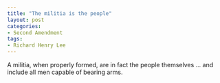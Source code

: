 ```yaml
---
title: "The militia is the people"
layout: post
categories:
- Second Amendment
tags:
- Richard Henry Lee
---
```


A militia, when properly formed, are in fact the people themselves ... and include all men capable of bearing arms.